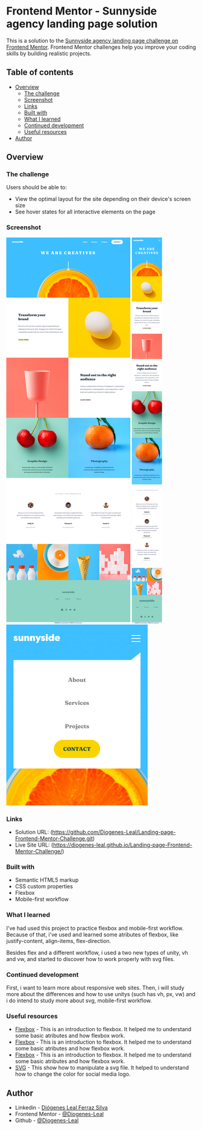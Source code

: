 # Frontend Mentor - Sunnyside agency landing page solution

This is a solution to the [Sunnyside agency landing page challenge on Frontend Mentor](https://www.frontendmentor.io/challenges/sunnyside-agency-landing-page-7yVs3B6ef). Frontend Mentor challenges help you improve your coding skills by building realistic projects.

## Table of contents

- [Overview](#overview)
  - [The challenge](#the-challenge)
  - [Screenshot](#screenshot)
  - [Links](#links)
  - [Built with](#built-with)
  - [What I learned](#what-i-learned)
  - [Continued development](#continued-development)
  - [Useful resources](#useful-resources)
- [Author](#author)

## Overview

### The challenge

Users should be able to:

- View the optimal layout for the site depending on their device's screen size
- See hover states for all interactive elements on the page

### Screenshot

![Final screenshot for desktop version](./screenshot/Screenshot%202023-04-17%20at%2014-11-46%20Frontend%20Mentor%20Sunnyside%20agency%20landing%20page.png)
![Final screenshot for mobile version](./screenshot/Screenshot%202023-04-17%20at%2014-12-38%20Frontend%20Mentor%20Sunnyside%20agency%20landing%20page.png)
![Final screenshot of menu from mobile version](./screenshot/Screenshot%202023-04-17%20at%2014-12-51%20Frontend%20Mentor%20Sunnyside%20agency%20landing%20page.png)

### Links

- Solution URL: (https://github.com/Diogenes-Leal/Landing-page-Frontend-Mentor-Challenge.git)
- Live Site URL: (https://diogenes-leal.github.io/Landing-page-Frontend-Mentor-Challenge/)

### Built with

- Semantic HTML5 markup
- CSS custom properties
- Flexbox
- Mobile-first workflow

### What I learned

I've had used this project to practice flexbox and mobile-first workflow. Because of that, i've used and learned some atributes of flexbox, like justify-content, align-items, flex-direction.

Besides flex and a different workflow, i used a two new types of unity, vh and vw, and started to discover how to work properly with svg files.

### Continued development

First, i want to learn more about responsive web sites. Then, i will study more about the differences and how to use unitys (such has vh, px, vw) and i do intend to study more about svg, mobile-first workflow.

### Useful resources

- [Flexbox](https://www.youtube.com/watch?v=fVNyfDUuock) - This is an introduction to flexbox. It helped me to understand some basic atributes and how flexbox work.
- [Flexbox](https://www.youtube.com/watch?v=KbjLtEgmZ_E&t=1086s) - This is an introduction to flexbox. It helped me to understand some basic atributes and how flexbox work.
- [Flexbox](https://www.youtube.com/watch?v=hjz6ezV9_uc) - This is an introduction to flexbox. It helped me to understand some basic atributes and how flexbox work.
- [SVG](https://www.youtube.com/watch?v=CaS0IsRaQsk&t=557s) - This show how to manipulate a svg file. It helped to understand how to change the color for social media logo.

## Author

- Linkedin - [Diógenes Leal Ferraz Silva](https://www.linkedin.com/in/di%C3%B3genes-leal-ferraz-silva-5746ba92/)
- Frontend Mentor - [@Diogenes-Leal](https://www.frontendmentor.io/profile/Diogenes-Leal)
- Github - [@Diogenes-Leal](https://github.com/Diogenes-Leal)